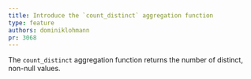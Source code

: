 ```yaml
---
title: Introduce the `count_distinct` aggregation function
type: feature
authors: dominiklohmann
pr: 3068
---
```


The `count_distinct` aggregation function returns the number of distinct,
non-null values.
